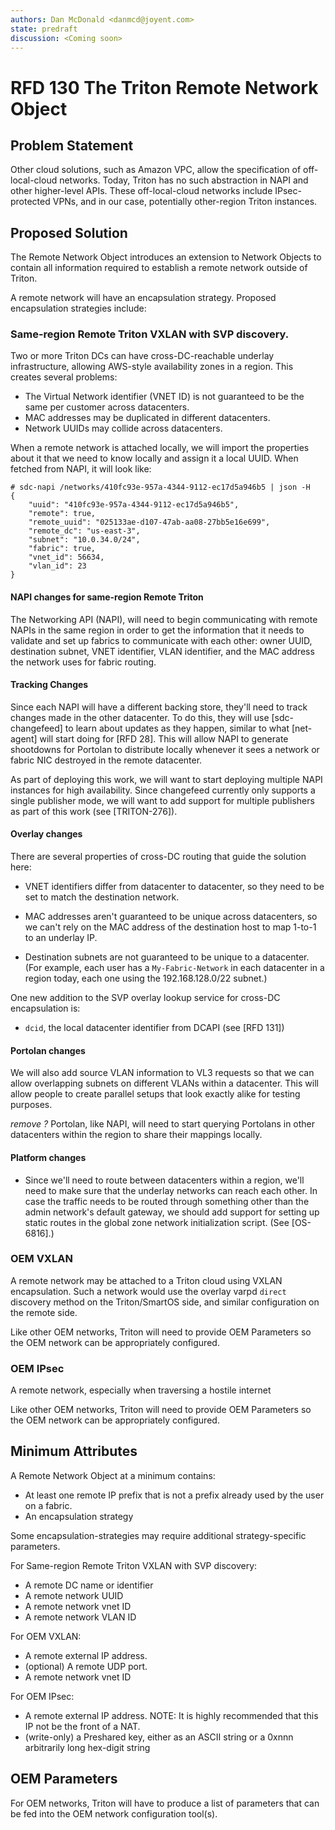 ```yaml
---
authors: Dan McDonald <danmcd@joyent.com>
state: predraft
discussion: <Coming soon>
---
```


<!--
    This Source Code Form is subject to the terms of the Mozilla Public
    License, v. 2.0. If a copy of the MPL was not distributed with this
    file, You can obtain one at http://mozilla.org/MPL/2.0/.
-->

<!--
    Copyright 2018 Joyent
-->

# RFD 130 The Triton Remote Network Object

<!--
TODO:
- need dcapi for coordinating who's in a region
- MORE -- FILL ME IN!
-->

## Problem Statement

Other cloud solutions, such as Amazon VPC, allow the specification of
off-local-cloud networks.  Today, Triton has no such abstraction in NAPI and
other higher-level APIs.  These off-local-cloud networks include
IPsec-protected VPNs, and in our case, potentially other-region Triton
instances.

## Proposed Solution

The Remote Network Object introduces an extension to Network Objects to
contain all information required to establish a remote network outside of
Triton.

A remote network will have an encapsulation strategy.  Proposed encapsulation
strategies include:

### Same-region Remote Triton VXLAN with SVP discovery.

Two or more Triton DCs can have cross-DC-reachable underlay infrastructure,
allowing AWS-style availability zones in a region. This creates several
problems:

* The Virtual Network identifier (VNET ID) is not guaranteed to be the same per
  customer across datacenters.
* MAC addresses may be duplicated in different datacenters.
* Network UUIDs may collide across datacenters.

When a remote network is attached locally, we will import the properties
about it that we need to know locally and assign it a local UUID. When
fetched from NAPI, it will look like:

```
# sdc-napi /networks/410fc93e-957a-4344-9112-ec17d5a946b5 | json -H
{
    "uuid": "410fc93e-957a-4344-9112-ec17d5a946b5",
    "remote": true,
    "remote_uuid": "025133ae-d107-47ab-aa08-27bb5e16e699",
    "remote_dc": "us-east-3",
    "subnet": "10.0.34.0/24",
    "fabric": true,
    "vnet_id": 56634,
    "vlan_id": 23
}
```

#### NAPI changes for same-region Remote Triton

The Networking API (NAPI), will need to begin communicating with remote NAPIs
in the same region in order to get the information that it needs to validate
and set up fabrics to communicate with each other: owner UUID, destination
subnet, VNET identifier, VLAN identifier, and the MAC address the network
uses for fabric routing.

#### Tracking Changes

Since each NAPI will have a different backing store, they'll need to track
changes made in the other datacenter. To do this, they will use
[sdc-changefeed] to learn about updates as they happen, similar to what
[net-agent] will start doing for [RFD 28]. This will allow NAPI to generate
shootdowns for Portolan to distribute locally whenever it sees a network or
fabric NIC destroyed in the remote datacenter.

As part of deploying this work, we will want to start deploying multiple NAPI
instances for high availability. Since changefeed currently only supports a
single publisher mode, we will want to add support for multiple publishers as
part of this work (see [TRITON-276]).

#### Overlay changes

There are several properties of cross-DC routing that guide the solution
here:

- VNET identifiers differ from datacenter to datacenter, so they need to be set
  to match the destination network.

- MAC addresses aren't guaranteed to be unique across datacenters, so we can't
  rely on the MAC address of the destination host to map 1-to-1 to an underlay
  IP.

- Destination subnets are not guaranteed to be unique to a datacenter. (For
  example, each user has a `My-Fabric-Network` in each datacenter in a region
  today, each one using the 192.168.128.0/22 subnet.)

One new addition to the SVP overlay lookup service for cross-DC encapsulation
is:

- `dcid`, the local datacenter identifier from DCAPI (see [RFD 131])

#### Portolan changes

We will also add source VLAN information to VL3 requests so that we can allow
overlapping subnets on different VLANs within a datacenter. This will allow
people to create parallel setups that look exactly alike for testing
purposes.

_remove ?_ Portolan, like NAPI, will need to start querying Portolans in
other datacenters within the region to share their mappings locally.

#### Platform changes

* Since we'll need to route between datacenters within a region, we'll need to
  make sure that the underlay networks can reach each other. In case the
  traffic needs to be routed through something other than the admin network's
  default gateway, we should add support for setting up static routes in the
  global zone network initialization script. (See [OS-6816].)


### OEM VXLAN

A remote network may be attached to a Triton cloud using VXLAN
encapsulation.  Such a network would use the overlay varpd ```direct```
discovery method on the Triton/SmartOS side, and similar configuration on the
remote side.

Like other OEM networks, Triton will need to provide OEM Parameters so the
OEM network can be appropriately configured.

### OEM IPsec

A remote network, especially when traversing a hostile internet

Like other OEM networks, Triton will need to provide OEM Parameters so the
OEM network can be appropriately configured.

## Minimum Attributes

A Remote Network Object at a minimum contains:

- At least one remote IP prefix that is not a prefix already used by the user
  on a fabric.
- An encapsulation strategy

Some encapsulation-strategies may require additional strategy-specific
parameters.

For Same-region Remote Triton VXLAN with SVP discovery:

- A remote DC name or identifier
- A remote network UUID
- A remote network vnet ID
- A remote network VLAN ID

For OEM VXLAN:

- A remote external IP address.
- (optional) A remote UDP port.
- A remote network vnet ID

For OEM IPsec:

- A remote external IP address.
  NOTE: It is highly recommended that this IP not be the front of a NAT.
- (write-only) a Preshared key, either as an ASCII string or a 0xnnn
  arbitrarily long hex-digit string 

## OEM Parameters

For OEM networks, Triton will have to produce a list of parameters that can
be fed into the OEM network configuration tool(s).

<!-- Other RFDs -->
[RFD 119]: ../0119



